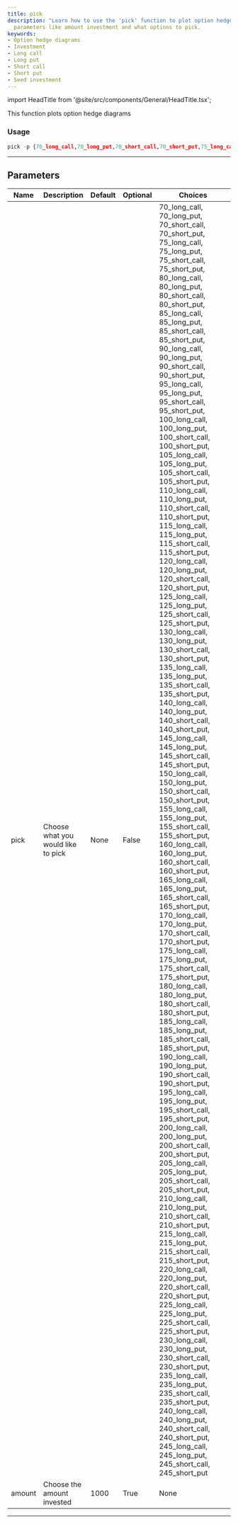 ```yaml
---
title: pick
description: "Learn how to use the 'pick' function to plot option hedge diagrams. Discover"
  parameters like amount investment and what options to pick.
keywords:
- Option hedge diagrams
- Investment
- Long call
- Long put
- Short call
- Short put
- Seed investment
---
```


import HeadTitle from '@site/src/components/General/HeadTitle.tsx';

<HeadTitle title="stocks/hedge/pick /options - Reference | OpenBB Terminal Docs" />

This function plots option hedge diagrams

### Usage

```python
pick -p {70_long_call,70_long_put,70_short_call,70_short_put,75_long_call,75_long_put,75_short_call,75_short_put,80_long_call,80_long_put,80_short_call,80_short_put,85_long_call,85_long_put,85_short_call,85_short_put,90_long_call,90_long_put,90_short_call,90_short_put,95_long_call,95_long_put,95_short_call,95_short_put,100_long_call,100_long_put,100_short_call,100_short_put,105_long_call,105_long_put,105_short_call,105_short_put,110_long_call,110_long_put,110_short_call,110_short_put,115_long_call,115_long_put,115_short_call,115_short_put,120_long_call,120_long_put,120_short_call,120_short_put,125_long_call,125_long_put,125_short_call,125_short_put,130_long_call,130_long_put,130_short_call,130_short_put,135_long_call,135_long_put,135_short_call,135_short_put,140_long_call,140_long_put,140_short_call,140_short_put,145_long_call,145_long_put,145_short_call,145_short_put,150_long_call,150_long_put,150_short_call,150_short_put,155_long_call,155_long_put,155_short_call,155_short_put,160_long_call,160_long_put,160_short_call,160_short_put,165_long_call,165_long_put,165_short_call,165_short_put,170_long_call,170_long_put,170_short_call,170_short_put,175_long_call,175_long_put,175_short_call,175_short_put,180_long_call,180_long_put,180_short_call,180_short_put,185_long_call,185_long_put,185_short_call,185_short_put,190_long_call,190_long_put,190_short_call,190_short_put,195_long_call,195_long_put,195_short_call,195_short_put,200_long_call,200_long_put,200_short_call,200_short_put,205_long_call,205_long_put,205_short_call,205_short_put,210_long_call,210_long_put,210_short_call,210_short_put,215_long_call,215_long_put,215_short_call,215_short_put,220_long_call,220_long_put,220_short_call,220_short_put,225_long_call,225_long_put,225_short_call,225_short_put,230_long_call,230_long_put,230_short_call,230_short_put,235_long_call,235_long_put,235_short_call,235_short_put,240_long_call,240_long_put,240_short_call,240_short_put,245_long_call,245_long_put,245_short_call,245_short_put} [-a AMOUNT]
```

---

## Parameters

| Name | Description | Default | Optional | Choices |
| ---- | ----------- | ------- | -------- | ------- |
| pick | Choose what you would like to pick | None | False | 70_long_call, 70_long_put, 70_short_call, 70_short_put, 75_long_call, 75_long_put, 75_short_call, 75_short_put, 80_long_call, 80_long_put, 80_short_call, 80_short_put, 85_long_call, 85_long_put, 85_short_call, 85_short_put, 90_long_call, 90_long_put, 90_short_call, 90_short_put, 95_long_call, 95_long_put, 95_short_call, 95_short_put, 100_long_call, 100_long_put, 100_short_call, 100_short_put, 105_long_call, 105_long_put, 105_short_call, 105_short_put, 110_long_call, 110_long_put, 110_short_call, 110_short_put, 115_long_call, 115_long_put, 115_short_call, 115_short_put, 120_long_call, 120_long_put, 120_short_call, 120_short_put, 125_long_call, 125_long_put, 125_short_call, 125_short_put, 130_long_call, 130_long_put, 130_short_call, 130_short_put, 135_long_call, 135_long_put, 135_short_call, 135_short_put, 140_long_call, 140_long_put, 140_short_call, 140_short_put, 145_long_call, 145_long_put, 145_short_call, 145_short_put, 150_long_call, 150_long_put, 150_short_call, 150_short_put, 155_long_call, 155_long_put, 155_short_call, 155_short_put, 160_long_call, 160_long_put, 160_short_call, 160_short_put, 165_long_call, 165_long_put, 165_short_call, 165_short_put, 170_long_call, 170_long_put, 170_short_call, 170_short_put, 175_long_call, 175_long_put, 175_short_call, 175_short_put, 180_long_call, 180_long_put, 180_short_call, 180_short_put, 185_long_call, 185_long_put, 185_short_call, 185_short_put, 190_long_call, 190_long_put, 190_short_call, 190_short_put, 195_long_call, 195_long_put, 195_short_call, 195_short_put, 200_long_call, 200_long_put, 200_short_call, 200_short_put, 205_long_call, 205_long_put, 205_short_call, 205_short_put, 210_long_call, 210_long_put, 210_short_call, 210_short_put, 215_long_call, 215_long_put, 215_short_call, 215_short_put, 220_long_call, 220_long_put, 220_short_call, 220_short_put, 225_long_call, 225_long_put, 225_short_call, 225_short_put, 230_long_call, 230_long_put, 230_short_call, 230_short_put, 235_long_call, 235_long_put, 235_short_call, 235_short_put, 240_long_call, 240_long_put, 240_short_call, 240_short_put, 245_long_call, 245_long_put, 245_short_call, 245_short_put |
| amount | Choose the amount invested | 1000 | True | None |

---
